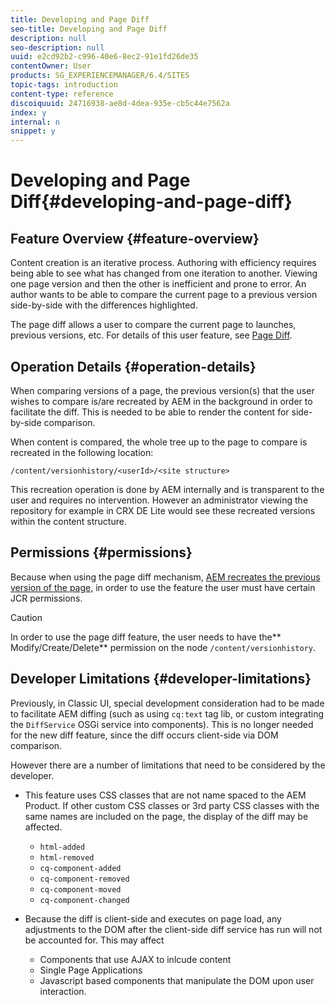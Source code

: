 ```yaml
---
title: Developing and Page Diff
seo-title: Developing and Page Diff
description: null
seo-description: null
uuid: e2cd92b2-c996-40e6-8ec2-91e1fd26de35
contentOwner: User
products: SG_EXPERIENCEMANAGER/6.4/SITES
topic-tags: introduction
content-type: reference
discoiquuid: 24716938-ae8d-4dea-935e-cb5c44e7562a
index: y
internal: n
snippet: y
---
```


# Developing and Page Diff{#developing-and-page-diff}

## Feature Overview {#feature-overview}

Content creation is an iterative process. Authoring with efficiency requires being able to see what has changed from one iteration to another. Viewing one page version and then the other is inefficient and prone to error. An author wants to be able to compare the current page to a previous version side-by-side with the differences highlighted.

The page diff allows a user to compare the current page to launches, previous versions, etc. For details of this user feature, see [Page Diff](../../../sites/authoring/using/page-diff.md).

## Operation Details {#operation-details}

When comparing versions of a page, the previous version(s) that the user wishes to compare is/are recreated by AEM in the background in order to facilitate the diff. This is needed to be able to render the content for side-by-side comparison.

When content is compared, the whole tree up to the page to compare is recreated in the following location:

`/content/versionhistory/<userId>/<site structure>`

This recreation operation is done by AEM internally and is transparent to the user and requires no intervention. However an administrator viewing the repository for example in CRX DE Lite would see these recreated versions within the content structure.

## Permissions {#permissions}

Because when using the page diff mechanism, [AEM recreates the previous version of the page,](../../../sites/developing/using/pagediff.md#main-pars-header) in order to use the feature the user must have certain JCR permissions.

>[!CAUTION]
>
>In order to use the page diff feature, the user needs to have the** Modify/Create/Delete** permission on the node `/content/versionhistory`.

## Developer Limitations {#developer-limitations}

Previously, in Classic UI, special development consideration had to be made to facilitate AEM diffing (such as using `cq:text` tag lib, or custom integrating the `DiffService` OSGi service into components). This is no longer needed for the new diff feature, since the diff occurs client-side via DOM comparison.

However there are a number of limitations that need to be considered by the developer.

* This feature uses CSS classes that are not name spaced to the AEM Product. If other custom CSS classes or 3rd party CSS classes with the same names are included on the page, the display of the diff may be affected.

    * `html-added`
    * `html-removed`
    * `cq-component-added`
    * `cq-component-removed`
    * `cq-component-moved`
    * `cq-component-changed`

* Because the diff is client-side and executes on page load, any adjustments to the DOM after the client-side diff service has run will not be accounted for. This may affect

    * Components that use AJAX to inlcude content
    * Single Page Applications
    * Javascript based components that manipulate the DOM upon user interaction.

